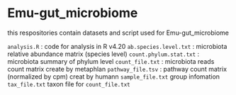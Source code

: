# Emu-gut_microbiome

this respositories contain datasets and script used for Emu-gut_microbiome

`analysis.R` : code for analysis in R v4.20
`ab.species.level.txt` : microbiota relative abundance matrix (species level)
`count.phylum.stat.txt` : microbiota summary of phylum level
`count_file.txt` : microbiota reads count matrix create by metaphlan
`pathway_file.tsv` : pathway count matrix (normalized by cpm) creat by humann
`sample_file.txt` group infomation
`tax_file.txt` taxon file for `count_file.txt`
